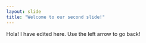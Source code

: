 ```yaml
---
layout: slide
title: "Welcome to our second slide!"
---
```

Hola! I have edited here.
Use the left arrow to go back!
